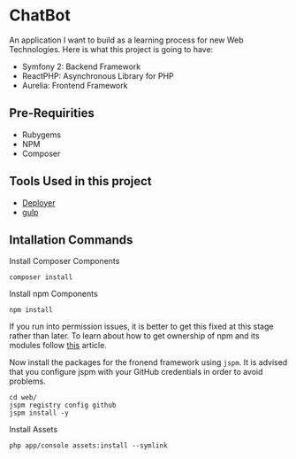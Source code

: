 # ChatBot
An application I want to build as a learning process for new Web Technologies. Here is what this project is going to have:

* Symfony 2: Backend Framework
* ReactPHP: Asynchronous Library for PHP
* Aurelia: Frontend Framework

## Pre-Requirities
* Rubygems
* NPM
* Composer

## Tools Used in this project
* [Deployer](http://deployer.org/)
* [gulp](http://gulpjs.com/)

## Intallation Commands

Install Composer Components
```
composer install
```

Install npm Components

```
npm install
```
If you run into permission issues, it is better to get this fixed at this stage rather than later. To learn about how to get ownership of npm and its modules follow [this](http://competa.com/blog/2014/12/how-to-run-npm-without-sudo/) article.


Now install the packages for the fronend framework using `jspm`. It is advised that you configure jspm with your GitHub credentials in order to avoid problems.
```
cd web/
jspm registry config github
jspm install -y
```

Install Assets
```
php app/console assets:install --symlink
```